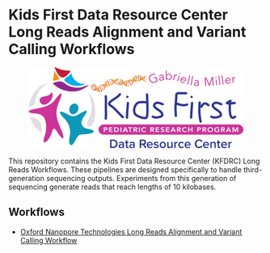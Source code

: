 # Kids First Data Resource Center Long Reads Alignment and Variant Calling Workflows

<p align="center">
  <img src="https://github.com/d3b-center/d3b-research-workflows/raw/master/doc/kfdrc-logo-sm.png">
</p>

This repository contains the Kids First Data Resource Center (KFDRC) Long Reads
Workflows. These pipelines are designed specifically to handle third-generation
sequencing outputs. Experiments from this generation of sequencing generate reads
that reach lengths of 10 kilobases.

## Workflows
- [Oxford Nanopore Technologies Long Reads Alignment and Variant Calling Workflow](docs/ONT_WORKFLOW_README.md)
